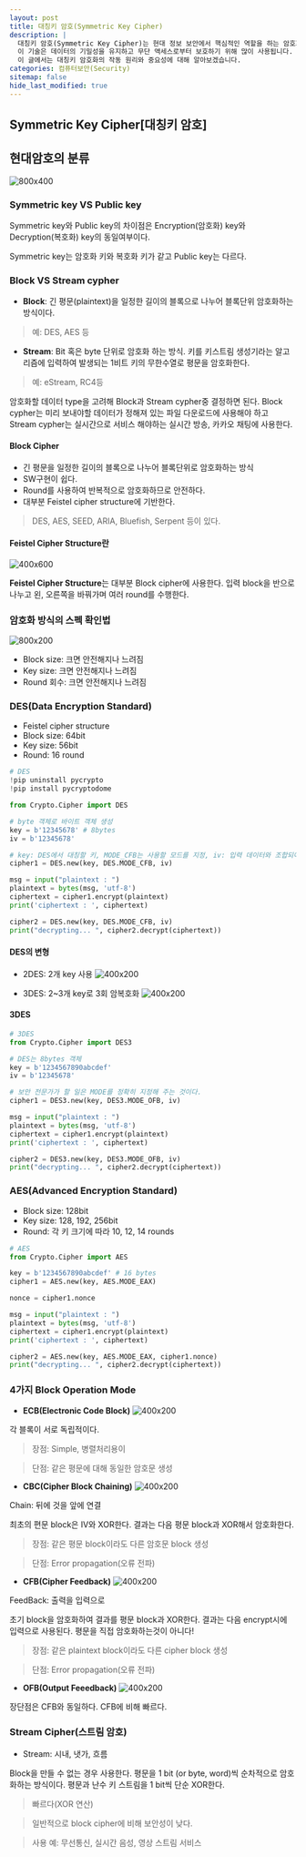 ```yaml
---
layout: post
title: 대칭키 암호(Symmetric Key Cipher)
description: |
  대칭키 암호(Symmetric Key Cipher)는 현대 정보 보안에서 핵심적인 역할을 하는 암호화 기술 중 하나입니다. 
  이 기술은 데이터의 기밀성을 유지하고 무단 액세스로부터 보호하기 위해 많이 사용됩니다. 
  이 글에서는 대칭키 암호화의 작동 원리와 중요성에 대해 알아보겠습니다.
categories: 컴퓨터보안(Security)
sitemap: false
hide_last_modified: true
---
```

## Symmetric Key Cipher[대칭키 암호]

## 현대암호의 분류
![800x400](/assets/img/blog/modern-cipher-classification.png "현대암호의 분류")

### Symmetric key VS Public key
Symmetric key와 Public key의 차이점은 Encryption(암호화) key와 Decryption(복호화) key의 동일여부이다.

Symmetric key는 암호화 키와 복호화 키가 같고 Public key는 다르다.

### Block VS Stream cypher

- **Block**: 긴 평문(plaintext)을 일정한 길이의 블록으로 나누어 블록단위 암호화하는 방식이다.
>예: DES, AES 등
- **Stream**: Bit 혹은 byte 단위로 암호화 하는 방식. 키를 키스트림 생성기라는 알고리즘에 입력하여 발생되는 1비트 키의 무한수열로 평문을 암호화한다.
>예: eStream, RC4등

암호화할 데이터 type을 고려해 Block과 Stream cypher중 결정하면 된다. Block cypher는 미리 보내야할 데이터가 정해져 있는 파일 다운로드에 사용해야 하고 Stream cypher는 실시간으로 서비스 해야하는 실시간 방송, 카카오 채팅에 사용한다.

#### Block Cipher
- 긴 평문을 일정한 길이의 블록으로 나누어 블록단위로 암호화하는 방식
- SW구현이 쉽다.
- Round를 사용하여 반복적으로 암호화하므로 안전하다.
- 대부분 Feistel cipher structure에 기반한다.
> DES, AES, SEED, ARIA, Bluefish, Serpent 등이 있다.

#### Feistel Cipher Structure란
![400x600](/assets/img/blog/feistel-cipher-structure.png "Feistel Cipher Structure")

**Feistel Cipher Structure**는 대부분 Block cipher에 사용한다. 입력 block을 반으로 나누고 왼, 오른쪽을 바꿔가며 여러 round를 수행한다.

### 암호화 방식의 스펙 확인법
![800x200](/assets/img/blog/feistel-cipher-spac.png "Feistel Cipher Parameters")

- Block size: 크면 안전해지나 느려짐
- Key size: 크면 안전해지나 느려짐
- Round 회수: 크면 안전해지나 느려짐 

### DES(Data Encryption Standard)
- Feistel cipher structure
- Block size: 64bit
- Key size: 56bit
- Round: 16 round

~~~python
# DES
!pip uninstall pycrypto
!pip install pycryptodome

from Crypto.Cipher import DES

# byte 객체로 바이트 객체 생성
key = b'12345678' # 8bytes
iv = b'12345678'

# key: DES에서 대칭할 키, MODE_CFB는 사용할 모드를 지정, iv: 입력 데이터와 조합되어 초기 상태를 설정하는데 사용
cipher1 = DES.new(key, DES.MODE_CFB, iv)

msg = input("plaintext : ")
plaintext = bytes(msg, 'utf-8')
ciphertext = cipher1.encrypt(plaintext)
print('ciphertext : ', ciphertext)

cipher2 = DES.new(key, DES.MODE_CFB, iv)
print("decrypting... ", cipher2.decrypt(ciphertext))
~~~

#### DES의 변형
- 2DES: 2개 key 사용
![400x200](/assets/img/blog/2des.png "2DES")

- 3DES: 2~3개 key로 3회 암복호화
![400x200](/assets/img/blog/3des.png "2DES")

#### 3DES
~~~python
# 3DES
from Crypto.Cipher import DES3

# DES는 8bytes 객체
key = b'1234567890abcdef'
iv = b'12345678'

# 보안 전문가가 할 일은 MODE를 정확히 지정해 주는 것이다.
cipher1 = DES3.new(key, DES3.MODE_OFB, iv)

msg = input("plaintext : ")
plaintext = bytes(msg, 'utf-8')
ciphertext = cipher1.encrypt(plaintext)
print('ciphertext : ', ciphertext)

cipher2 = DES3.new(key, DES3.MODE_OFB, iv)
print("decrypting... ", cipher2.decrypt(ciphertext))
~~~

### AES(Advanced Encryption Standard)
- Block size: 128bit
- Key size: 128, 192, 256bit
- Round: 각 키 크기에 따라 10, 12, 14 rounds

~~~python
# AES
from Crypto.Cipher import AES

key = b'1234567890abcdef' # 16 bytes
cipher1 = AES.new(key, AES.MODE_EAX)

nonce = cipher1.nonce

msg = input("plaintext : ")
plaintext = bytes(msg, 'utf-8')
ciphertext = cipher1.encrypt(plaintext)
print('ciphertext : ', ciphertext)

cipher2 = AES.new(key, AES.MODE_EAX, cipher1.nonce)
print("decrypting... ", cipher2.decrypt(ciphertext))
~~~

### 4가지 Block Operation Mode

- **ECB(Electronic Code Block)**
![400x200](/assets/img/blog/ecb.png "ECB(Electronic Code Block)")

각 블록이 서로 독립적이다.
> 장점: Simple, 병렬처리용이

> 단점: 같은 평문에 대해 동일한 암호문 생성

- **CBC(Cipher Block Chaining)**
![400x200](/assets/img/blog/CBC.png "Cipher Block Chaining")

Chain: 뒤에 것을 앞에 연결

최초의 편문 block은 IV와 XOR한다. 결과는 다음 평문 block과 XOR해서 암호화한다.
> 장점: 같은 평문 block이라도 다른 암호문 block 생성

> 단점: Error propagation(오류 전파)

- **CFB(Cipher Feedback)**
![400x200](/assets/img/blog/cfb.png "ECB(Electronic Code Block)")

FeedBack: 출력을 입력으로

초기 block을 암호화하여 결과를 평문 block과 XOR한다. 결과는 다음 encrypt시에 입력으로 사용된다. 평문을 직접 암호화하는것이 아니다!
> 장점: 같은 plaintext block이라도 다른 cipher block 생성

> 단점: Error propagation(오류 전파)

- **OFB(Output Feeedback)**
![400x200](/assets/img/blog/ofb.png "OFB(Output FeedBack)")

장단점은 CFB와 동일하다. CFB에 비해 빠르다.

### Stream Cipher(스트림 암호)

- Stream: 시내, 냇가, 흐름

Block을 만들 수 없는 경우 사용한다. 평문을 1 bit (or byte, word)씩 순차적으로 암호화하는 방식이다. 평문과 난수 키 스트림을 1 bit씩 단순 XOR한다.
> 빠르다(XOR 연산)

> 일반적으로 block cipher에 비해 보안성이 낮다.

> 사용 예: 무선통신, 실시간 음성, 영상 스트림 서비스